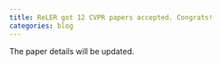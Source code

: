 ```yaml
---
title: ReLER got 12 CVPR papers accepted. Congrats!
categories: blog
---
```



The paper details will be updated.
